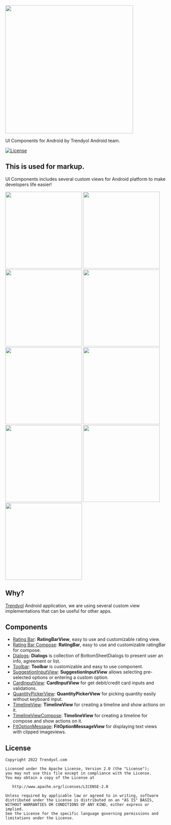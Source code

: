 <img src="images/logo.png" width="400"/>

UI Components for Android by Trendyol Android team.

[![License](https://img.shields.io/badge/License-Apache%202.0-blue.svg)](https://opensource.org/licenses/Apache-2.0)
## This is used for markup. ##
UI Components includes several custom views for Android platform to make developers life easier!

<img src="images/uic1.png" width="240"/> <img src="images/uic2.png" width="240"/>
<img src="images/uic3.png" width="240"/> <img src="images/uic4.png" width="240"/>
<img src="images/uic5.png" width="240"/> <img src="images/timeline-view.png" width="240"/>
<img src="images/suggestion-input-view-1.gif" width="240"/> <img src="images/quantity-picker-view-1.gif" width="240"/>
<img src="images/fitoptionmessageview.png" width="240"/> 

## Why? ##
[Trendyol](https://play.google.com/store/apps/details?id=trendyol.com) Android application, we are using several custom view implementations that can be useful for other apps.

## Components ## 
* [Rating Bar](libraries/rating-bar): **RatingBarView**, easy to use and customizable rating view.
* [Rating Bar Compose](libraries/rating-bar-compose): **RatingBar**, easy to use and customizable ratingBar for compose.
* [Dialogs](libraries/dialogs): **Dialogs** is collection of BottomSheetDialogs to present user an info, agreement or list.
* [Toolbar](libraries/toolbar): **Toolbar** is customizable and easy to use component.
* [SuggestionInputView](libraries/suggestion-input-view): **SuggestionInputView** allows selecting pre-selected options or entering a custom option.
* [CardInputView](libraries/card-input-view): **CardInputView** for get debit/credit card inputs and validations.
* [QuantityPickerView](libraries/quantity-picker-view): **QuantityPickerView** for picking quantity easily without keyboard input.
* [TimelineView](libraries/timeline-view): **TimelineView** for creating a timeline and show actions on it.
* [TimelineViewCompose](libraries/timeline-view-compose): **TimelineView** for creating a timeline for compose and show actions on it.
* [FitOptionMessage](libraries/fit-option-message-view): **FitOptionMessageView** for displaying text views with clipped imageviews.

License
--------
    Copyright 2022 Trendyol.com

    Licensed under the Apache License, Version 2.0 (the "License");
    you may not use this file except in compliance with the License.
    You may obtain a copy of the License at

       http://www.apache.org/licenses/LICENSE-2.0

    Unless required by applicable law or agreed to in writing, software
    distributed under the License is distributed on an "AS IS" BASIS,
    WITHOUT WARRANTIES OR CONDITIONS OF ANY KIND, either express or implied.
    See the License for the specific language governing permissions and
    limitations under the License.
